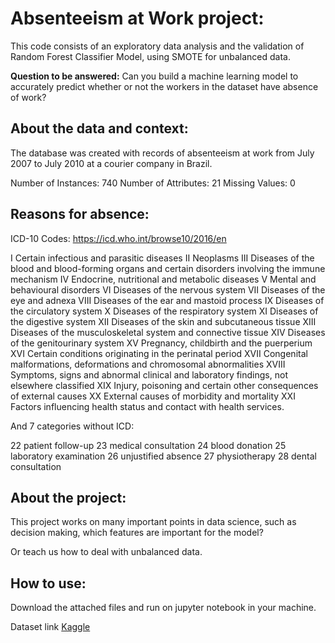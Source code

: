 # Absenteeism at Work project:

This code consists of an exploratory data analysis and the validation of Random Forest Classifier Model, using SMOTE for unbalanced data.

**Question to be answered:** Can you build a machine learning model to accurately predict whether or not the workers in the dataset have absence of work?  

## About the data and context:

The database was created with records of absenteeism at work from July 2007 to July 2010 at a courier company in Brazil.

Number of Instances: 740
Number of Attributes: 21
Missing Values: 0

## Reasons for absence:

ICD-10 Codes: https://icd.who.int/browse10/2016/en

I Certain infectious and parasitic diseases
II Neoplasms
III Diseases of the blood and blood-forming organs and certain disorders involving the immune mechanism
IV Endocrine, nutritional and metabolic diseases
V Mental and behavioural disorders
VI Diseases of the nervous system
VII Diseases of the eye and adnexa
VIII Diseases of the ear and mastoid process
IX Diseases of the circulatory system
X Diseases of the respiratory system
XI Diseases of the digestive system
XII Diseases of the skin and subcutaneous tissue
XIII Diseases of the musculoskeletal system and connective tissue
XIV Diseases of the genitourinary system
XV Pregnancy, childbirth and the puerperium
XVI Certain conditions originating in the perinatal period
XVII Congenital malformations, deformations and chromosomal abnormalities
XVIII Symptoms, signs and abnormal clinical and laboratory findings, not elsewhere classified
XIX Injury, poisoning and certain other consequences of external causes
XX External causes of morbidity and mortality
XXI Factors influencing health status and contact with health services.

And 7 categories without ICD:

22 patient follow-up
23 medical consultation
24 blood donation
25 laboratory examination
26 unjustified absence
27 physiotherapy
28 dental consultation

## About the project:

This project works on many important points in data science, such as decision making, which features are important for the model?

Or teach us how to deal with unbalanced data.

## How to use:

Download the attached files and run on jupyter notebook in your machine.

Dataset link [Kaggle](https://www.kaggle.com/kewagbln/absenteeism-at-work-uci-ml-repositiory) 
